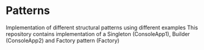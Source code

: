 # Patterns
Implementation of different structural patterns using different examples
This repository contains implementation of a Singleton (ConsoleApp1), Builder (ConsoleApp2) and Factory pattern (Factory)
